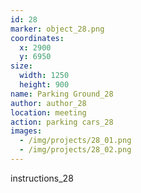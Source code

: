 ```yaml
---
id: 28
marker: object_28.png
coordinates:
  x: 2900
  y: 6950
size:
  width: 1250
  height: 900
name: Parking Ground_28
author: author_28
location: meeting
action: parking cars_28
images:
  - /img/projects/28_01.png
  - /img/projects/28_02.png
---
```


instructions_28
